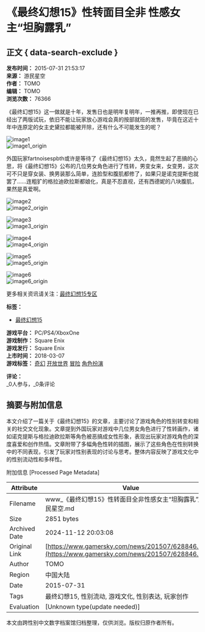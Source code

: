 # 《最终幻想15》性转面目全非 性感女主“坦胸露乳”

## 正文 { data-search-exclude }


**发布时间：** 2015-07-31 21:53:17  
**来源：** 游民星空  
**作者：** TOMO  
**编辑：** TOMO  
**浏览次数：** 76366  

《最终幻想15》这一做就是十年，发售日也是明年复明年，一推再推，即使现在已经出了两版试玩，依旧不能让玩家放心游戏会真的按部就班的发售，毕竟在这近十年中连原定的女主史黛拉都能被开除，还有什么不可能发生的呢？

![image1](http://img1.gamersky.com/image2015/07/20150731ll_16/gamersky_01small_02_2015731204536E.jpg)  
![image1_origin](http://img1.gamersky.com/image2015/07/20150731ll_16/gamersky_01origin_01_201573120451C2.jpg)

外国玩家fartnoisespbth或许是等待了《最终幻想15》太久，竟然生起了恶搞的心思，将《最终幻想15》公布的几位男女角色进行了性转，男变女来，女变男，这次可不只是穿女装、换男装那么简单，连脸型和腹肌都修了，如果只是诺克提斯也就罢了……连粗犷的格拉迪欧拉斯都娘化，真是不忍直视，还有西德妮的八块腹肌，果然是真爱啊。

![image2](http://img1.gamersky.com/image2015/07/20150731ll_16/gamersky_02small_04_20157312045A65.jpg)  
![image2_origin](http://img1.gamersky.com/image2015/07/20150731ll_16/gamersky_02origin_03_201573120456C6.jpg)

![image3](http://img1.gamersky.com/image2015/07/20150731ll_16/gamersky_03small_06_20157312045375.jpg)  
![image3_origin](http://img1.gamersky.com/image2015/07/20150731ll_16/gamersky_03origin_05_20157312045E2C.jpg)

![image4](http://img1.gamersky.com/image2015/07/20150731ll_16/gamersky_04small_08_20157312045994.jpg)  
![image4_origin](http://img1.gamersky.com/image2015/07/20150731ll_16/gamersky_04origin_07_2015731204557F.jpg)

![image5](http://img1.gamersky.com/image2015/07/20150731ll_16/gamersky_05small_10_20157312045E7A.jpg)  
![image5_origin](http://img1.gamersky.com/image2015/07/20150731ll_16/gamersky_05origin_09_20157312045B36.jpg)

![image6](http://img1.gamersky.com/image2015/07/20150731ll_16/gamersky_06small_12_20157312045602.jpg)  
![image6_origin](http://img1.gamersky.com/image2015/07/20150731ll_16/gamersky_06origin_11_201573120452BE.jpg)

更多相关资讯请关注：[最终幻想15专区](https://www.gamersky.com/z/ff15/)

**标签：**  
- [最终幻想15](https://www.gamersky.com/news/898/)

**游戏平台：** PC/PS4/XboxOne  
**游戏制作：** Square Enix  
**游戏发行：** Square Enix  
**上市时间：** 2018-03-07  
**游戏标签：** [奇幻](https://ku.gamersky.com/sp/0-0-0-13-0-0.html) [开放世界](https://ku.gamersky.com/sp/0-0-0-211-0-0.html) [冒险](https://ku.gamersky.com/sp/0-0-0-64-0-0.html) [角色扮演](https://ku.gamersky.com/sp/0-0-0-84-0-0.html)  

**评论：**  
_0人参与，_0条评论


## 摘要与附加信息

<!-- tcd_abstract -->
本文介绍了一篇关于《最终幻想15》的文章，主要讨论了游戏角色的性别转变和相关的社交文化现象。文章提到外国玩家对游戏中几位男女角色进行了性转画作，诸如诺克提斯与格拉迪欧拉斯等角色被恶搞成女性形象，表现出玩家对游戏角色的深度喜爱和创作热情。文章附带了多幅角色性转的插图，展示了这些角色在性别转换中的不同表现，引发了玩家对性别表现的讨论与思考。整体内容反映了游戏文化中的性别流动性和多样性。
<!-- tcd_abstract_end -->

附加信息 [Processed Page Metadata]

| Attribute       | Value                                  |
|-----------------|----------------------------------------|
| Filename        | www_《最终幻想15》性转面目全非性感女主“坦胸露乳”_-_游民星空.md                             |
| Size            | 2851 bytes                           |
| Archived Date   | 2024-11-12 20:03:08                             |
| Original Link   | [https://www.gamersky.com/news/201507/628846.shtml](https://www.gamersky.com/news/201507/628846.shtml)                       |
| Author          | TOMO                               |
| Region          | 中国大陆                               |
| Date            | 2015-07-31                                 |
| Tags            | 最终幻想15, 性别流动, 游戏文化, 性别表达, 玩家创作                                 |
| Evaluation            | [Unknown type(update needed)]                                 |
<!-- tcd_table_end -->

本文由跨性别中文数字档案馆归档整理，仅供浏览。版权归原作者所有。
